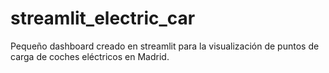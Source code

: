 # streamlit_electric_car

Pequeño dashboard creado en streamlit para la visualización de puntos de carga de coches eléctricos en Madrid.
